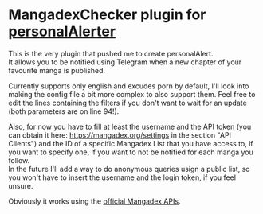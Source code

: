 # MangadexChecker plugin for [personalAlerter](https://github.com/gabrieleancora/personalAlerter)  

This is the very plugin that pushed me to create personalAlert.  
It allows you to be notified using Telegram when a new chapter of your favourite manga is published.

Currently supports only english and excudes porn by default, I'll look into making the config file a bit more complex to also support them. Feel free to edit the lines containing the filters if you don't want to wait for an update (both parameters are on line 94!).

Also, for now you have to fill at least the username and the API token (you can obtain it here: https://mangadex.org/settings in the section "API Clients")  and the ID of a specific Mangadex List that you have access to, if you want to specify one, if you want to not be notified for each manga you follow.  
In the future I'll add a way to do anonymous queries usign a public list, so you won't have to insert the username and the login token, if you feel unsure.  

Obviously it works using the [official Mangadex APIs](https://api.mangadex.org/docs/). 
